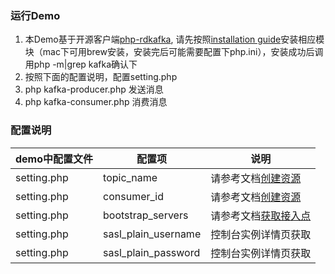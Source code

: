 ### 运行Demo
1. 本Demo基于开源客户端[php-rdkafka](https://github.com/arnaud-lb/php-rdkafka), 请先按照[installation guide](https://arnaud-lb.github.io/php-rdkafka/phpdoc/rdkafka.setup.html)安装相应模块（mac下可用brew安装，安装完后可能需要配置下php.ini），安装成功后调用php -m|grep kafka确认下
2. 按照下面的配置说明，配置setting.php
3. php kafka-producer.php  发送消息
4. php kafka-consumer.php  消费消息


### 配置说明

| demo中配置文件 | 配置项 | 说明 |
| --- | --- | --- |
| setting.php | topic_name | 请参考文档[创建资源](https://help.aliyun.com/document_detail/68328.html?spm=a2c4g.11186623.6.549.xvKAt6) |
| setting.php  | consumer_id | 请参考文档[创建资源](https://help.aliyun.com/document_detail/68328.html?spm=a2c4g.11186623.6.549.xvKAt6)|
| setting.php | bootstrap_servers | 请参考文档[获取接入点](https://help.aliyun.com/document_detail/68342.html) |
| setting.php  | sasl_plain_username | 控制台实例详情页获取 |
| setting.php  | sasl_plain_password | 控制台实例详情页获取 |








